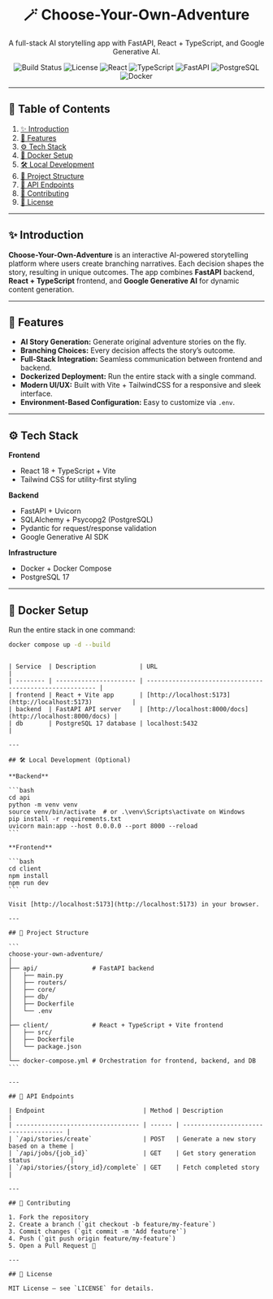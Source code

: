 <div align="center">
  <h1>🪄 Choose-Your-Own-Adventure</h1>
  <p>A full-stack AI storytelling app with FastAPI, React + TypeScript, and Google Generative AI.</p>
  
  <img src="https://img.shields.io/badge/build-passing-brightgreen" alt="Build Status"/>
  <img src="https://img.shields.io/badge/license-MIT-blue" alt="License"/>
  <img src="https://img.shields.io/badge/React-18-blue" alt="React"/>
  <img src="https://img.shields.io/badge/TypeScript-5.1-blue" alt="TypeScript"/>
  <img src="https://img.shields.io/badge/FastAPI-0.119.0-green" alt="FastAPI"/>
  <img src="https://img.shields.io/badge/PostgreSQL-17-blue" alt="PostgreSQL"/>
  <img src="https://img.shields.io/badge/Docker-Ready-blue" alt="Docker"/>
</div>

---

## 📌 Table of Contents

1. [✨ Introduction](#introduction)
2. [🚀 Features](#features)
3. [⚙️ Tech Stack](#tech-stack)
4. [🐳 Docker Setup](#docker-setup)
5. [🛠️ Local Development](#local-development)
6. [🧩 Project Structure](#project-structure)
7. [🧰 API Endpoints](#api-endpoints)
8. [🤝 Contributing](#contributing)
9. [📄 License](#license)

---

## ✨ Introduction

**Choose-Your-Own-Adventure** is an interactive AI-powered storytelling platform where users create branching narratives. Each decision shapes the story, resulting in unique outcomes. The app combines **FastAPI** backend, **React + TypeScript** frontend, and **Google Generative AI** for dynamic content generation.

---

## 🚀 Features

- **AI Story Generation:** Generate original adventure stories on the fly.
- **Branching Choices:** Every decision affects the story’s outcome.
- **Full-Stack Integration:** Seamless communication between frontend and backend.
- **Dockerized Deployment:** Run the entire stack with a single command.
- **Modern UI/UX:** Built with Vite + TailwindCSS for a responsive and sleek interface.
- **Environment-Based Configuration:** Easy to customize via `.env`.

---

## ⚙️ Tech Stack

**Frontend**

- React 18 + TypeScript + Vite
- Tailwind CSS for utility-first styling

**Backend**

- FastAPI + Uvicorn
- SQLAlchemy + Psycopg2 (PostgreSQL)
- Pydantic for request/response validation
- Google Generative AI SDK

**Infrastructure**

- Docker + Docker Compose
- PostgreSQL 17

---

## 🐳 Docker Setup

Run the entire stack in one command:

```bash
docker compose up -d --build
```

````

| Service  | Description            | URL                                                      |
| -------- | ---------------------- | -------------------------------------------------------- |
| frontend | React + Vite app       | [http://localhost:5173](http://localhost:5173)           |
| backend  | FastAPI API server     | [http://localhost:8000/docs](http://localhost:8000/docs) |
| db       | PostgreSQL 17 database | localhost:5432                                           |

---

## 🛠️ Local Development (Optional)

**Backend**

```bash
cd api
python -m venv venv
source venv/bin/activate  # or .\venv\Scripts\activate on Windows
pip install -r requirements.txt
uvicorn main:app --host 0.0.0.0 --port 8000 --reload
```

**Frontend**

```bash
cd client
npm install
npm run dev
```

Visit [http://localhost:5173](http://localhost:5173) in your browser.

---

## 🧩 Project Structure

```
choose-your-own-adventure/
│
├── api/               # FastAPI backend
│   ├── main.py
│   ├── routers/
│   ├── core/
│   ├── db/
│   ├── Dockerfile
│   └── .env
│
├── client/            # React + TypeScript + Vite frontend
│   ├── src/
│   ├── Dockerfile
│   └── package.json
│
└── docker-compose.yml # Orchestration for frontend, backend, and DB
```

---

## 🧰 API Endpoints

| Endpoint                           | Method | Description                           |
| ---------------------------------- | ------ | ------------------------------------- |
| `/api/stories/create`              | POST   | Generate a new story based on a theme |
| `/api/jobs/{job_id}`               | GET    | Get story generation status           |
| `/api/stories/{story_id}/complete` | GET    | Fetch completed story                 |

---

## 🤝 Contributing

1. Fork the repository
2. Create a branch (`git checkout -b feature/my-feature`)
3. Commit changes (`git commit -m 'Add feature'`)
4. Push (`git push origin feature/my-feature`)
5. Open a Pull Request 🚀

---

## 📄 License

MIT License — see `LICENSE` for details.
````
